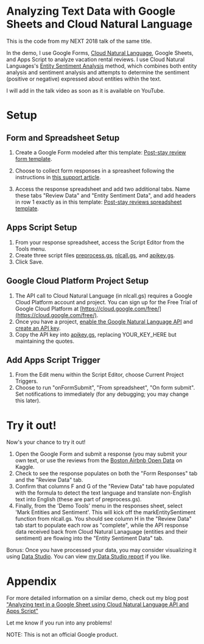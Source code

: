 # Analyzing Text Data with Google Sheets and Cloud Natural Language

This is the code from my NEXT 2018 talk of the same title.

In the demo, I use Google Forms, [Cloud Natural Language](https://cloud.google.com/natural-language/), Google Sheets, and Apps Script to analyze vacation rental reviews. I use Cloud Natural Languages's [Entity Sentiment Analysis](https://cloud.google.com/natural-language/docs/analyzing-entity-sentiment) method, which combines both entity analysis and sentiment analysis and attempts to determine the sentiment (positive or negative) expressed about entities within the text.

I will add in the talk video as soon as it is available on YouTube.

# Setup

## Form and Spreadsheet Setup
1. Create a Google Form modeled after this template: [Post-stay review form template](https://docs.google.com/forms/d/1PHOGOQQ9oxMH1I6WLFj9CAi5zzTfw93EkLtYUvNGpIg/edit).

2. Choose to collect form responses in a spreasheet following the instructions in [this support article](https://support.google.com/docs/answer/2917686?hl=en&ref_topic=6063592).

3. Access the response spreadsheet and add two additional tabs. Name these tabs "Review Data" and "Entity Sentiment Data", and add headers in row 1 exactly as in this template: [Post-stay reviews spreadsheet template](https://docs.google.com/spreadsheets/d/1P7HXXJMY97GHFVufApphrUnvpGEE1QIkEXLSKhbnywc/edit?usp=sharing).

## Apps Script Setup
1. From your response spreadsheet, access the Script Editor from the Tools menu.
2. Create three script files [preprocess.gs](https://github.com/aliciawilliams/analyzingtext/blob/master/preprocess.gs), [nlcall.gs](https://github.com/aliciawilliams/analyzingtext/blob/master/nlcall.gs), and [apikey.gs](https://github.com/aliciawilliams/analyzingtext/blob/master/apikey.gs).
3. Click Save.

## Google Cloud Platform Project Setup
1. The API call to Cloud Natural Language (in nlcall.gs) requires a Google Cloud Platform account and project. You can sign up for the Free Trial of Google Cloud Platform at [https://cloud.google.com/free/](https://cloud.google.com/free/).
2. Once you have a project, [enable the Google Natural Language API](https://support.google.com/cloud/answer/6158841) and [create an API key](https://cloud.google.com/docs/authentication/api-keys?hl=en&ref_topic=6262490&visit_id=1-636679045733721544-2073460348&rd=1).
3. Copy the API key into [apikey.gs](https://github.com/aliciawilliams/analyzingtext/blob/master/apikey.gs), replacing YOUR_KEY_HERE but maintaining the quotes.

## Add Apps Script Trigger
1. From the Edit menu within the Script Editor, choose Current Project Triggers.
2. Choose to run "onFormSubmit", "From spreadsheet", "On form submit". Set notifications to immediately (for any debugging; you may change this later).

# Try it out!
Now's your chance to try it out! 

1. Open the Google Form and submit a response (you may submit your own text, or use the reviews from the [Boston Airbnb Open Data](https://www.kaggle.com/airbnb/boston) on Kaggle.
2. Check to see the response populates on both the "Form Responses" tab and the "Review Data" tab.
3. Confirm that columns F and G of the "Review Data" tab have populated with the formula to detect the text language and translate non-English text into English (these are part of preprocess.gs).
4. Finally, from the 'Demo Tools' menu in the responses sheet, select 'Mark Entities and Sentiment'. This will kick off the markEntitySentiment function from nlcall.gs. You should see column H in the "Review Data" tab start to populate each row as "complete", while the API response data received back from Cloud Natural Lanaguage (entities and their sentiment) are flowing into the "Entity Sentiment Data" tab.

Bonus: Once you have processed your data, you may consider visualizing it using [Data Studio](https://datastudio.google.com/). You can view [my Data Studio report](https://datastudio.google.com/open/1b8nKdCkbUY7yM40A49RlwQmJJtXt1JvI) if you like.

# Appendix
For more detailed information on a similar demo, check out my blog post ["Analyzing text in a Google Sheet using Cloud Natural Language API and Apps Script"](https://cloud.google.com/blog/big-data/2017/12/analyzing-text-in-a-google-sheet-using-cloud-natural-language-api-and-apps-script)

Let me know if you run into any problems!

NOTE: This is not an official Google product.


